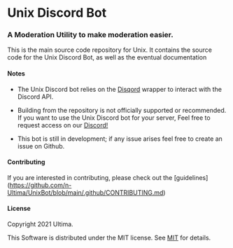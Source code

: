 #  Unix Discord Bot
### A Moderation Utility to make moderation easier.
This is the main source code repository for Unix. It contains the source code for the Unix Discord Bot, as well as the eventual documentation


#### Notes
- The Unix Discord bot relies on the [Disqord](https://github.com/Quahu/Disqord) wrapper to interact with the Discord API.
- Building from the repository is not officially supported or recommended. If you want to use the Unix Discord bot for your server, Feel free to request access on our [Discord!](https://discord.gg/6yMXWUWANW)

- This bot is still in development; if any issue arises feel free to create an issue on Github.
#### **Contributing**
If you are interested in contributing, please check out the [guidelines] (https://github.com/n-Ultima/UnixBot/blob/main/.github/CONTRIBUTING.md)



#### **License**

Copyright 2021 Ultima.

This Software is distributed under the MIT license.
See [MIT](https://github.com/n-Ultima/UnixBot/blob/main/LICENSE) for details.


